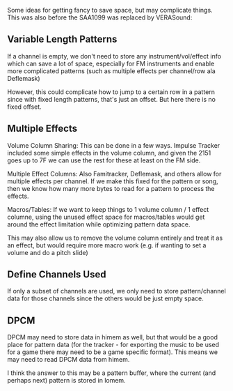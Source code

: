 Some ideas for getting fancy to save space, but may complicate things. This was also before the SAA1099 was replaced by VERASound:

Variable Length Patterns
------------------------

If a channel is empty, we don't need to store any instrument/vol/effect info
which can save a lot of space, especially for FM instruments and enable more
complicated patterns (such as multiple effects per channel/row ala Deflemask)

However, this could complicate how to jump to a certain row in a pattern since
with fixed length patterns, that's just an offset. But here there is no
fixed offset.

Multiple Effects
----------------

Volume Column Sharing:
This can be done in a few ways. Impulse Tracker included some simple effects
in the volume column, and given the 2151 goes up to 7F we can use the rest
for these at least on the FM side.

Multiple Effect Columns:
Also Famitracker, Deflemask, and others allow for multiple effects per channel.
If we make this fixed for the pattern or song, then we know how many more
bytes to read for a pattern to process the effects.

Macros/Tables:
If we want to keep things to 1 volume column / 1 effect columne, using the
unused effect space for macros/tables would get around the effect limitation
while optimizing pattern data space.

This may also allow us to remove the volume column entirely and treat it
as an effect, but would require more macro work (e.g. if wanting to
set a volume and do a pitch slide)

Define Channels Used
--------------------
If only a subset of channels are used, we only need to store pattern/channel
data for those channels since the others would be just empty space.

DPCM
----
DPCM may need to store data in himem as well, but that would be a good place
for pattern data (for the tracker - for exporting the music to be used for
a game there may need to be a game specific format). This means we may need
to read DPCM data from himem.

I think the answer to this may be a pattern buffer, where the current (and
perhaps next) pattern is stored in lomem.
